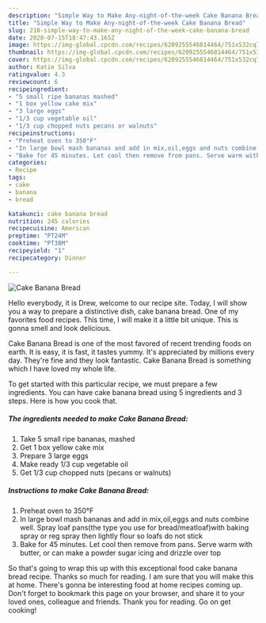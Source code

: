 ```yaml
---
description: "Simple Way to Make Any-night-of-the-week Cake Banana Bread"
title: "Simple Way to Make Any-night-of-the-week Cake Banana Bread"
slug: 210-simple-way-to-make-any-night-of-the-week-cake-banana-bread
date: 2020-07-15T18:47:43.165Z
image: https://img-global.cpcdn.com/recipes/6209255546814464/751x532cq70/cake-banana-bread-recipe-main-photo.jpg
thumbnail: https://img-global.cpcdn.com/recipes/6209255546814464/751x532cq70/cake-banana-bread-recipe-main-photo.jpg
cover: https://img-global.cpcdn.com/recipes/6209255546814464/751x532cq70/cake-banana-bread-recipe-main-photo.jpg
author: Katie Silva
ratingvalue: 4.3
reviewcount: 6
recipeingredient:
- "5 small ripe bananas mashed"
- "1 box yellow cake mix"
- "3 large eggs"
- "1/3 cup vegetable oil"
- "1/3 cup chopped nuts pecans or walnuts"
recipeinstructions:
- "Preheat oven to 350°F"
- "In large bowl mash bananas and add in mix,oil,eggs and nuts combine well. Spray loaf pans(the type you use for bread/meatloaf)with baking spray or reg spray then lightly flour so loafs do not stick"
- "Bake for 45 minutes. Let cool then remove from pans. Serve warm with butter, or can make a powder sugar icing and drizzle over top"
categories:
- Recipe
tags:
- cake
- banana
- bread

katakunci: cake banana bread 
nutrition: 245 calories
recipecuisine: American
preptime: "PT24M"
cooktime: "PT38M"
recipeyield: "1"
recipecategory: Dinner

---
```



![Cake Banana Bread](https://img-global.cpcdn.com/recipes/6209255546814464/751x532cq70/cake-banana-bread-recipe-main-photo.jpg)

Hello everybody, it is Drew, welcome to our recipe site. Today, I will show you a way to prepare a distinctive dish, cake banana bread. One of my favorites food recipes. This time, I will make it a little bit unique. This is gonna smell and look delicious.

Cake Banana Bread is one of the most favored of recent trending foods on earth. It is easy, it is fast, it tastes yummy. It's appreciated by millions every day. They're fine and they look fantastic. Cake Banana Bread is something which I have loved my whole life.




To get started with this particular recipe, we must prepare a few ingredients. You can have cake banana bread using 5 ingredients and 3 steps. Here is how you cook that.

<!--inarticleads1-->

##### The ingredients needed to make Cake Banana Bread:

1. Take 5 small ripe bananas, mashed
1. Get 1 box yellow cake mix
1. Prepare 3 large eggs
1. Make ready 1/3 cup vegetable oil
1. Get 1/3 cup chopped nuts (pecans or walnuts)




<!--inarticleads2-->

##### Instructions to make Cake Banana Bread:

1. Preheat oven to 350°F
1. In large bowl mash bananas and add in mix,oil,eggs and nuts combine well. Spray loaf pans(the type you use for bread/meatloaf)with baking spray or reg spray then lightly flour so loafs do not stick
1. Bake for 45 minutes. Let cool then remove from pans. Serve warm with butter, or can make a powder sugar icing and drizzle over top




So that's going to wrap this up with this exceptional food cake banana bread recipe. Thanks so much for reading. I am sure that you will make this at home. There's gonna be interesting food at home recipes coming up. Don't forget to bookmark this page on your browser, and share it to your loved ones, colleague and friends. Thank you for reading. Go on get cooking!
